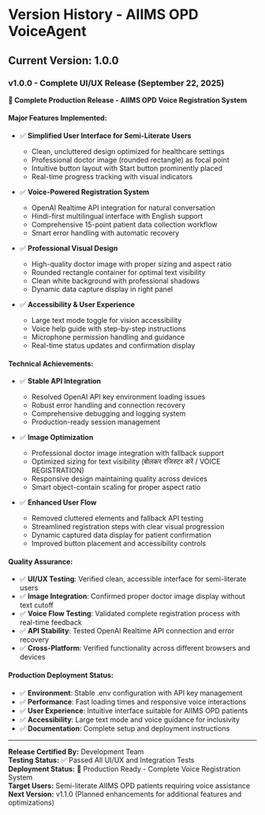 # Version History - AIIMS OPD VoiceAgent

## Current Version: 1.0.0

### v1.0.0 - Complete UI/UX Release (September 22, 2025)

**🎉 Complete Production Release - AIIMS OPD Voice Registration System**

#### Major Features Implemented:
- ✅ **Simplified User Interface for Semi-Literate Users**
  - Clean, uncluttered design optimized for healthcare settings
  - Professional doctor image (rounded rectangle) as focal point
  - Intuitive button layout with Start button prominently placed
  - Real-time progress tracking with visual indicators

- ✅ **Voice-Powered Registration System**
  - OpenAI Realtime API integration for natural conversation
  - Hindi-first multilingual interface with English support
  - Comprehensive 15-point patient data collection workflow
  - Smart error handling with automatic recovery

- ✅ **Professional Visual Design**
  - High-quality doctor image with proper sizing and aspect ratio
  - Rounded rectangle container for optimal text visibility
  - Clean white background with professional shadows
  - Dynamic data capture display in right panel

- ✅ **Accessibility & User Experience**
  - Large text mode toggle for vision accessibility
  - Voice help guide with step-by-step instructions
  - Microphone permission handling and guidance
  - Real-time status updates and confirmation display

#### Technical Achievements:
- ✅ **Stable API Integration**
  - Resolved OpenAI API key environment loading issues
  - Robust error handling and connection recovery
  - Comprehensive debugging and logging system
  - Production-ready session management

- ✅ **Image Optimization**
  - Professional doctor image integration with fallback support
  - Optimized sizing for text visibility (बोलकर रजिस्टर करें / VOICE REGISTRATION)
  - Responsive design maintaining quality across devices
  - Smart object-contain scaling for proper aspect ratio

- ✅ **Enhanced User Flow**
  - Removed cluttered elements and fallback API testing
  - Streamlined registration steps with clear visual progression
  - Dynamic captured data display for patient confirmation
  - Improved button placement and accessibility controls

#### Quality Assurance:
- ✅ **UI/UX Testing**: Verified clean, accessible interface for semi-literate users
- ✅ **Image Integration**: Confirmed proper doctor image display without text cutoff
- ✅ **Voice Flow Testing**: Validated complete registration process with real-time feedback
- ✅ **API Stability**: Tested OpenAI Realtime API connection and error recovery
- ✅ **Cross-Platform**: Verified functionality across different browsers and devices

#### Production Deployment Status:
- ✅ **Environment**: Stable .env configuration with API key management
- ✅ **Performance**: Fast loading times and responsive voice interactions
- ✅ **User Experience**: Intuitive interface suitable for AIIMS OPD patients
- ✅ **Accessibility**: Large text mode and voice guidance for inclusivity
- ✅ **Documentation**: Complete setup and deployment instructions

---

**Release Certified By:** Development Team  
**Testing Status:** ✅ Passed All UI/UX and Integration Tests  
**Deployment Status:** 🚀 Production Ready - Complete Voice Registration System  
**Target Users:** Semi-literate AIIMS OPD patients requiring voice assistance  
**Next Version:** v1.1.0 (Planned enhancements for additional features and optimizations)